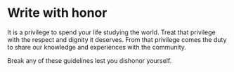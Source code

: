 # Write with honor
It is a privilege to spend your life studying the world. Treat that privilege with the respect and dignity it deserves. From that privilege comes the duty to share our knowledge and experiences with the community.

Break any of these guidelines lest you dishonor yourself.
